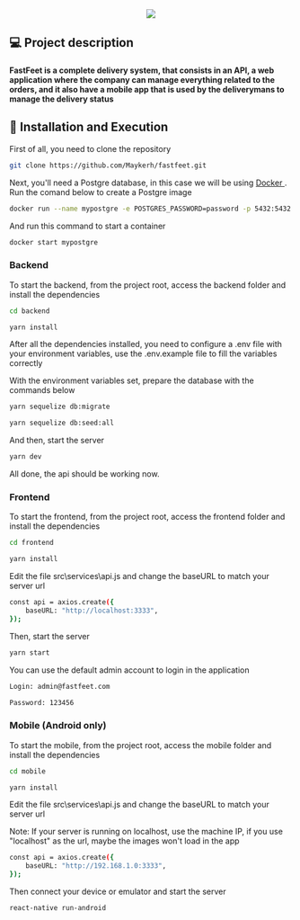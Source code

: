 <div align="center">
    <img src="https://raw.githubusercontent.com/Maykerh/gostackdesafiofinal/master/mobile/src/assets/fastfeet-logo%402x.png" />
</div>

## :computer: Project description

<h4>
   FastFeet is a complete delivery system, that consists in an API, a web application where the company can manage everything related to the orders, and it also have a mobile app that is used by the deliverymans to manage the delivery status 
</h4>

## :floppy_disk: Installation and Execution

First of all, you need to clone the repository

```bash
git clone https://github.com/Maykerh/fastfeet.git
```

Next, you'll need a Postgre database, in this case we will be using <a href="https://www.docker.com/get-started" target="_blank" >
  Docker
</a>. Run the comand below to create a Postgre image

```bash
docker run --name mypostgre -e POSTGRES_PASSWORD=password -p 5432:5432 -d postgres
```

And run this command to start a container
```bash
docker start mypostgre
```

### Backend

To start the backend, from the project root, access the backend folder and install the dependencies

```bash
cd backend

yarn install
```

After all the dependencies installed, you need to configure a .env file with your environment variables,  use the .env.example file to fill the variables correctly

With the environment variables set, prepare the database with the commands below

```bash
yarn sequelize db:migrate

yarn sequelize db:seed:all
```

And then, start the server

```bash
yarn dev
```

All done, the api should be working now.

### Frontend

To start the frontend, from the project root, access the frontend folder and install the dependencies

```bash
cd frontend

yarn install
```
Edit the file src\services\api.js and change the baseURL to match your server url

```bash
const api = axios.create({
    baseURL: "http://localhost:3333",
});
```

Then, start the server

```bash
yarn start
```

You can use the default admin account to login in the application

```bash
Login: admin@fastfeet.com

Password: 123456
```

### Mobile (Android only)

To start the mobile, from the project root, access the mobile folder and install the dependencies

```bash
cd mobile

yarn install
```

Edit the file src\services\api.js and change the baseURL to match your server url

Note: If your server is running on localhost, use the machine IP, if you use "localhost" as the url, maybe the images won't load in the app

```bash
const api = axios.create({
    baseURL: "http://192.168.1.0:3333",
});
```

Then connect your device or emulator and start the server 

```bash
react-native run-android
```

